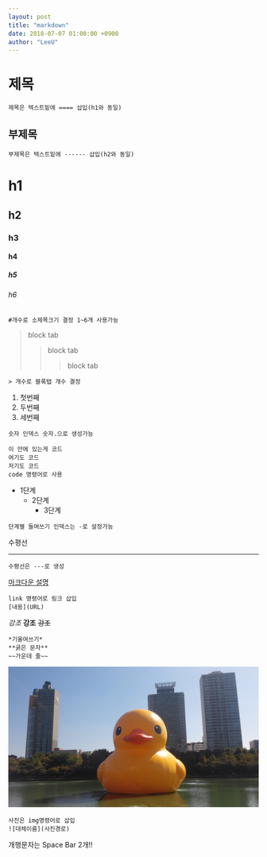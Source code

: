 ```yaml
---
layout: post
title: "markdown"
date: 2018-07-07 01:00:00 +0900
author: "LeeU"
---
```


제목
====

```
제목은 텍스트밑에 ==== 삽입(h1와 동일)
```

부제목
------

```
부제목은 텍스트밑에 ------ 삽입(h2와 동일)
```

h1
==

h2
--

### h3

#### h4

##### h5

###### h6

```
#개수로 소제목크기 결정 1~6개 사용가능
```

> block tab
> >block tab
> >>block tab

```
> 개수로 블록탭 개수 결정
```

1.	첫번째
2.	두번째
3.	세번째

```
숫자 인덱스 숫자.으로 생성가능
```

```
이 안에 있는게 코드
여기도 코드
저기도 코드
code 명령어로 사용
```

-	1단계
	-	2단계
		-	3단계

```
단계별 들여쓰기 인덱스는 -로 설정가능
```

수평선

---

```
수평선은 ---로 생성
```

[마크다운 설명](https://gist.github.com/ihoneymon/652be052a0727ad59601)

```
link 명령어로 링크 삽입
[내용](URL)
```

*강조*
**강조**
~~강조~~

```
*기울여쓰기*
**굵은 문자**
~~가운데 줄~~
```

![사진이 없습니다.](img/duck.jpg)

```
사진은 img명령어로 삽입
![대체이름](사진경로)
```

개행문자는 Space Bar 2개!!
